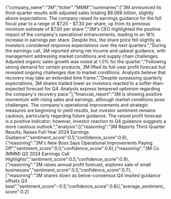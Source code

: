 {"company_name":"3M","ticker":"MMM","summaries":["3M announced its third-quarter results with adjusted sales totaling $6.068 billion, slightly above expectations. The company raised its earnings guidance for the full fiscal year to a range of $7.20 - $7.30 per share, up from its previous minimum estimate of $7.00 per share.","3M's CEO highlighted the positive impact of the company's operational enhancements, leading to an 18% increase in earnings per share. Despite this, the share price fell slightly as investors considered response expectations over the next quarters.","During the earnings call, 3M reported strong net income and upbeat guidance, with management addressing market conditions and supply chain challenges. Adjusted organic sales growth was noted at 1.0% for the quarter.","Following strong demand for certain products, 3M lifted its full-year profit forecast but revealed ongoing challenges due to market conditions. Analysts believe that recovery may take an extended time frame.","Despite surpassing quarterly expectations, 3M shares traded lower as investors reacted to a softer-than-expected forecast for Q4. Analysts express tempered optimism regarding the company's recovery pace."],"financial_report":"3M is showing positive momentum with rising sales and earnings, although market conditions pose challenges. The company's operational improvements and strategic measures are beginning to yield results, but investor sentiment remains cautious, particularly regarding future guidance. The raised profit forecast is a positive indicator; however, investor reaction to Q4 guidance suggests a more cautious outlook.","analysis":[{"reasoning":"3M Reports Third-Quarter Results; Raises Full-Year 2024 Earnings Guidance","sentiment_score":0.5,"confidence_score":0.8},{"reasoning":"3M's New Boss Says Operational Improvements Paying Off","sentiment_score":0.0,"confidence_score":0.6},{"reasoning":"3M Co (MMM) Q3 2024 Earnings Call Highlights","sentiment_score":0.5,"confidence_score":0.9},{"reasoning":"3M raises annual profit forecast, explores sale of small businesses","sentiment_score":0.5,"confidence_score":0.7},{"reasoning":"3M shares down as below-consensus Q4 implied guidance offsets Q3 beat","sentiment_score":-0.5,"confidence_score":0.8}],"average_sentiment_score":0.2}